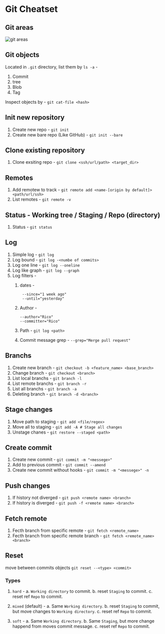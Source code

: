 # Git Cheatset

## Git areas

![git areas](https://i.stack.imgur.com/Z7o3V.png)

## Git objects

Located in `.git` directory, list them by `ls -a` -

1. Commit
2. tree
3. Blob
4. Tag

Inspect objects by - `git cat-file <hash>`

## Init new repository

1. Create new repo - `git init`
2. Create new bare repo (Like GitHub) - `git init --bare`

## Clone existing repository

1. Clone exsiting repo - `git clone <ssh/url/path> <target_dir>`

## Remotes

1. Add remotew to track - `git remote add <name-[origin by default]> <path/url/ssh>`
2. List remotes - `git remote -v`

## Status - Working tree / Staging / Repo (directory)

1. Status - `git status`

## Log

1. Simple log - `git log`
2. Log bound - `git log -<numbe of commits>`
3. Log one line - `git log --oneline`
4. Log like graph - `git log --graph`
5. Log filters -
    1. dates -

       ```shell
        --since="1 week ago"
        --until="yesterday"
        ```

    2. Author - 

        ```shell
        --author="Rico"
        --committer="Rico"
        ```

    3. Path - `git log <path>`
    4. Commit message grep - `--grep="Merge pull request"`

## Branchs

1. Create new branch - `git checkout -b <feature_name> <base_branch>`
2. Change branch - `git checkout <branch>`
3. List local branchs - `git branch -l`
4. List remote branchs - `git branch -r`
5. List all branchs - `git branch -a`
6. Deleting branch - `git branch -d <branch>`

## Stage changes

1. Move path to staging - `git add <file/regex>`
2. Move all to staging - `git add -A # Stage all changes`
3. Unstage chanes - `git restore --staged <path>`

## Create commit

1. Create new commit - `git commit -m "<messege>"`
2. Add to previous commit - `git commit --amend`
3. Create new commit without hooks - `git commit -m "<messege>" -n`

## Push changes

1. If history not diverged - `git push <remote name> <branch>`
2. If history is diverged - `git push -f <remote name> <branch>`

## Fetch remote

1. Fecth branch from specific remote - `git fetch <remote_name>`
2. Fecth branch from specific remote branch - `git fetch <remote_name> <branch>`

## Reset

move between commits objects
`git reset --<type> <commit>`

### Types

1. `hard` -
    a. `Working directory` to commit.
    b. reset `Staging` to commit.
    c. reset ref `Repo` to commit.

2. `mixed` (default) -
    a. Same `Working directory`.
    b. reset `Staging` to commit, but move changes to `Working directory`.
    c. reset ref `Repo` to commit.

3. `soft` -
    a. Same `Working directory`.
    b. Same `Staging`, but more change happend from moves commit message.
    c. reset ref `Repo` to commit.
